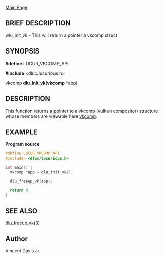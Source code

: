 
<a href="https://easyip2023.github.io/lucurious-docs/" class="button">Main Page</a>

## BRIEF DESCRIPTION

wlu_init_vk - This will return a pointer a vkcomp struct

## SYNOPSIS

**#define** LUCUR_VKCOMP_API

**#include** <dluc/lucurious.h>

vkcomp **dlu_init_vk(vkcomp** *app)

## DESCRIPTION

This function returns a pointer to a vkcomp (vulkan compositor) structure whose members are
viewable here [vkcomp](https://easyip2023.github.io/lucurious-docs/structs/vkcomp/vkcomp).

## EXAMPLE

**Program source**

```c
#define LUCUR_VKCOMP_API
#include> <dluc/lucurious.h>

int main() {
  vkcomp *app = dlu_init_vk();

  dlu_freeup_vk(app);

  return 0;
}
```

## SEE ALSO

dlu_freeup_vk(3)

## Author
Vincent Davis Jr.